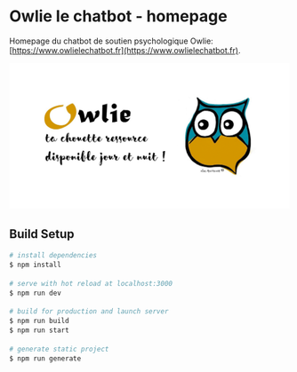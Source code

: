 # Owlie le chatbot - homepage

Homepage du chatbot de soutien psychologique Owlie: [https://www.owlielechatbot.fr](https://www.owlielechatbot.fr).

![](static/img/social-banner.png)

## Build Setup

```bash
# install dependencies
$ npm install

# serve with hot reload at localhost:3000
$ npm run dev

# build for production and launch server
$ npm run build
$ npm run start

# generate static project
$ npm run generate
```
